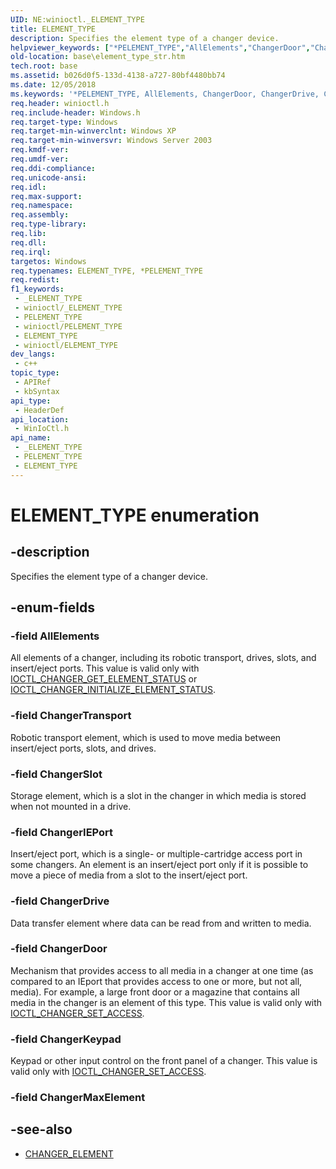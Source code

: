 ```yaml
---
UID: NE:winioctl._ELEMENT_TYPE
title: ELEMENT_TYPE
description: Specifies the element type of a changer device.
helpviewer_keywords: ["*PELEMENT_TYPE","AllElements","ChangerDoor","ChangerDrive","ChangerIEPort","ChangerKeypad","ChangerSlot","ChangerTransport","ELEMENT_TYPE","ELEMENT_TYPE enumeration","PELEMENT_TYPE","PELEMENT_TYPE enumeration pointer","_win32_element_type_str","base.element_type_str","winioctl/AllElements","winioctl/ChangerDoor","winioctl/ChangerDrive","winioctl/ChangerIEPort","winioctl/ChangerKeypad","winioctl/ChangerSlot","winioctl/ChangerTransport","winioctl/ELEMENT_TYPE","winioctl/PELEMENT_TYPE"]
old-location: base\element_type_str.htm
tech.root: base
ms.assetid: b026d0f5-133d-4138-a727-80bf4480bb74
ms.date: 12/05/2018
ms.keywords: '*PELEMENT_TYPE, AllElements, ChangerDoor, ChangerDrive, ChangerIEPort, ChangerKeypad, ChangerSlot, ChangerTransport, ELEMENT_TYPE, ELEMENT_TYPE enumeration, PELEMENT_TYPE, PELEMENT_TYPE enumeration pointer, _win32_element_type_str, base.element_type_str, winioctl/AllElements, winioctl/ChangerDoor, winioctl/ChangerDrive, winioctl/ChangerIEPort, winioctl/ChangerKeypad, winioctl/ChangerSlot, winioctl/ChangerTransport, winioctl/ELEMENT_TYPE, winioctl/PELEMENT_TYPE'
req.header: winioctl.h
req.include-header: Windows.h
req.target-type: Windows
req.target-min-winverclnt: Windows XP
req.target-min-winversvr: Windows Server 2003
req.kmdf-ver: 
req.umdf-ver: 
req.ddi-compliance: 
req.unicode-ansi: 
req.idl: 
req.max-support: 
req.namespace: 
req.assembly: 
req.type-library: 
req.lib: 
req.dll: 
req.irql: 
targetos: Windows
req.typenames: ELEMENT_TYPE, *PELEMENT_TYPE
req.redist: 
f1_keywords:
 - _ELEMENT_TYPE
 - winioctl/_ELEMENT_TYPE
 - PELEMENT_TYPE
 - winioctl/PELEMENT_TYPE
 - ELEMENT_TYPE
 - winioctl/ELEMENT_TYPE
dev_langs:
 - c++
topic_type:
 - APIRef
 - kbSyntax
api_type:
 - HeaderDef
api_location:
 - WinIoCtl.h
api_name:
 - _ELEMENT_TYPE
 - PELEMENT_TYPE
 - ELEMENT_TYPE
---
```


# ELEMENT_TYPE enumeration


## -description

Specifies the element type of a changer device.

## -enum-fields

### -field AllElements

All elements of a changer, including its robotic transport, drives, slots, and insert/eject ports. This value is valid only with 
[IOCTL_CHANGER_GET_ELEMENT_STATUS](ni-winioctl-ioctl_changer_get_element_status.md) or [IOCTL_CHANGER_INITIALIZE_ELEMENT_STATUS](ni-winioctl-ioctl_changer_initialize_element_status.md).

### -field ChangerTransport

Robotic transport element, which is used to move media between insert/eject ports, slots, and drives.

### -field ChangerSlot

Storage element, which is a slot in the changer in which media is stored when not mounted in a drive.

### -field ChangerIEPort

Insert/eject port, which is a single- or multiple-cartridge access port in some changers. An element is an insert/eject port only if it is possible to move a piece of media from a slot to the insert/eject port.

### -field ChangerDrive

Data transfer element where data can be read from and written to media.

### -field ChangerDoor

Mechanism that provides access to all media in a changer at one time (as compared to an IEport that provides access to one or more, but not all, media). For example, a large front door or a magazine that contains all media in the changer is an element of this type. This value is valid only with [IOCTL_CHANGER_SET_ACCESS](ni-winioctl-ioctl_changer_set_access.md).

### -field ChangerKeypad

Keypad or other input control on the front panel of a changer. This value is valid only with [IOCTL_CHANGER_SET_ACCESS](ni-winioctl-ioctl_changer_set_access.md).

### -field ChangerMaxElement

## -see-also

* [CHANGER_ELEMENT](ns-winioctl-changer_element.md)


